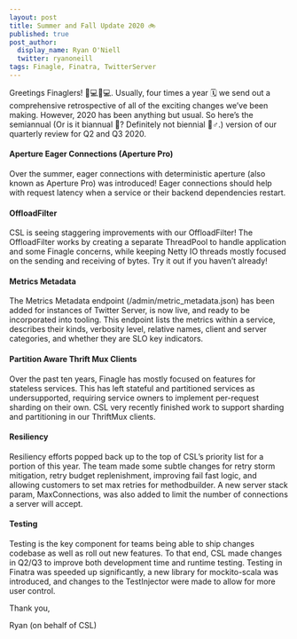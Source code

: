 ```yaml
---
layout: post
title: Summer and Fall Update 2020 🚲
published: true
post_author:
  display_name: Ryan O'Niell
  twitter: ryanoneill
tags: Finagle, Finatra, TwitterServer
---
```


Greetings Finaglers! 👨💻👩💻. Usually, four times a year 🗓 we send out a
comprehensive retrospective of all of the exciting  changes we’ve been making.
However, 2020 has been anything but usual. So here’s the semiannual (Or is it
biannual 🤔? Definitely not biennial 🙅♂️.) version of our quarterly review for
Q2 and Q3 2020.

#### Aperture Eager Connections (Aperture Pro)

Over the summer, eager connections with deterministic aperture (also known as
Aperture Pro) was introduced! Eager connections should help with request
latency when a service or their backend dependencies restart.


#### OffloadFilter

CSL is seeing staggering improvements with our OffloadFilter! The OffloadFilter works
by creating a separate ThreadPool to handle application and some Finagle concerns,
while keeping Netty IO threads mostly focused on the sending and receiving of bytes.
Try it out if you haven’t
already!


#### Metrics Metadata

The Metrics Metadata endpoint (/admin/metric_metadata.json) has been added for
instances of Twitter Server, is now live, and ready to be incorporated into
tooling. This endpoint lists the metrics within a service, describes their
kinds, verbosity level, relative names, client and server categories, and
whether they are SLO key indicators.


#### Partition Aware Thrift Mux Clients

Over the past ten years, Finagle has mostly focused on features for stateless
services. This has left stateful and partitioned services as undersupported,
requiring service owners to implement per-request sharding on their own. CSL
very recently finished work to support sharding and partitioning in our
ThriftMux clients.


#### Resiliency

Resiliency efforts popped back up to the top of CSL’s priority list for a portion
of this year. The team made some subtle changes for retry storm mitigation,
retry budget replenishment, improving fail fast logic, and allowing customers to set
max retries for methodbuilder. A new server stack param, MaxConnections, was also added
to limit the number of connections a server will accept.


#### Testing

Testing is the key component for teams being able to ship changes codebase as well
as roll out new features. To that end, CSL made changes in Q2/Q3 to improve both
development time and runtime testing. Testing in Finatra was speeded up significantly,
a new library for mockito-scala was introduced, and changes to the TestInjector were
made to allow for more user control.


Thank you,

Ryan (on behalf of CSL)
